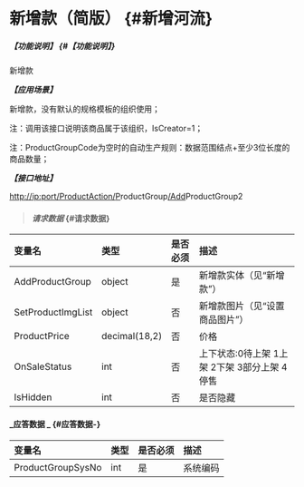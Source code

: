 # 新增款（简版） {#新增河流}

##### _【功能说明】_ {#【功能说明】}

新增款

_**【应用场景】**_

新增款，没有默认的规格模板的组织使用；

注：调用该接口说明该商品属于该组织，IsCreator=1；

注：ProductGroupCode为空时的自动生产规则：数据范围结点+至少3位长度的商品数量；

_**【接口地址】**_

[http://ip:port/ProductAction/](http://ip:port/HMAction/River/AddRiver)[P](http://ip:port/HMAction/River/AddRiver)roductGroup[/Add](http://ip:port/HMAction/River/AddRiver)ProductGroup2

> #### _请求数据_ {#请求数据}

| 变量名 | 类型 | 是否必须 | 描述 |
| :--- | :--- | :--- | :--- |
| AddProductGroup | object | 是 | 新增款实体（见“新增款”） |
| SetProductImgList | object | 否 | 新增款图片（见“设置商品图片”） |
| ProductPrice | decimal\(18,2\) | 否 | 价格 |
| OnSaleStatus | int | 否 | 上下状态:0待上架 1上架 2下架 3部分上架 4停售 |
|IsHidden|int | 否 | 是否隐藏 |

#### _应答数据 _ {#应答数据-}

| 变量名 | 类型 | 是否必须 | 描述 |
| :--- | :--- | :--- | :--- |
| ProductGroupSysNo | int | 是 | 系统编码 |




